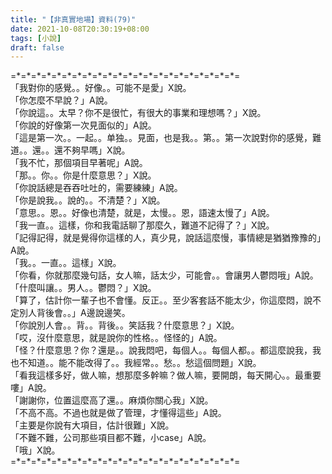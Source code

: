 ```yaml
---
title: "【非真實地場】資料(79)"
date: 2021-10-08T20:30:19+08:00
tags: [小說]
draft: false
---
```


=\*=\*=\*=\*=\*=\*=\*=\*=\*=\*=\*=\*=\*=\*=\*=\*=\*=\*=\*=\*=\*=\*=  
「我對你的感覺。。好像。。可能不是愛」X說。  
「你怎麼不早說？」A說。  
「你說這。。太早？你不是很忙，有很大的事業和理想嗎？」X說。  
「你說的好像第一次見面似的」A說。  
「這是第一次。。一起。。单独。。見面，也是我。。第。。第一次說對你的感覺，難道。。還。。還不夠早嗎」X說。  
「我不忙，那個項目早著呢」A說。  
「那。。你。。你是什麼意思？」X說。  
「你說話總是吞吞吐吐的，需要練練」A說。  
「你是說我。。說的。。不清楚？」X說。  
「意思。。恩。。好像也清楚，就是，太慢。。恩，語速太慢了」A說。  
「我一直。。這樣，你和我電話聊了那麼久，難道不記得了？」X說。  
「記得記得，就是覺得你這樣的人，真少見，說話這麼慢，事情總是猶猶豫豫的」A說。  
「我。。一直。。這樣」X說。  
「你看，你就那麼幾句話，女人嘛，話太少，可能會。。會讓男人鬱悶哦」A說。  
「什麼叫讓。。男人。。鬱悶？」X說。  
「算了，估計你一輩子也不會懂。反正。。至少客套話不能太少，你這麼悶，說不定別人背後會。。」A邊說邊笑。  
「你說別人會。。背。。背後。。笑話我？什麼意思？」X說。  
「哎，沒什麼意思，就是說你的性格。。怪怪的」A說。  
「怪？什麼意思？你？還是。。說我悶吧，每個人。。每個人都。。都這麼說我，我也不知道。。能不能改得了。。我經常。。愁。。愁這個問題」X說。  
「看我這樣多好，做人嘛，想那麼多幹嘛？做人嘛，要開朗，每天開心。。最重要嘍」A說。  
「謝謝你，位置這麼高了還。。麻煩你關心我」X說。  
「不高不高。不過也就是做了管理，才懂得這些」A說。  
「主要是你說有大項目，估計很難」X說。  
「不難不難，公司那些項目都不難，小case」A說。  
「哦」X說。  
=\*=\*=\*=\*=\*=\*=\*=\*=\*=\*=\*=\*=\*=\*=\*=\*=\*=\*=\*=\*=\*=\*=  